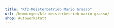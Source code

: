 ```yaml
---
title: "Kfz-Meisterbetrieb Mario Grasso"
url: /hemmingen/kfz-meisterbetrieb-mario-grasso/
shop: Autowerkstatt
---
```

